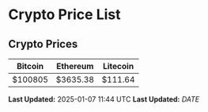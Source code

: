 # Crypto Price List

## Crypto Prices
| Bitcoin | Ethereum | Litecoin |
| ------- | -------- | -------- |
| $100805 | $3635.38 | $111.64 |
**Last Updated:** 2025-01-07 11:44 UTC
**Last Updated:** $DATE$
